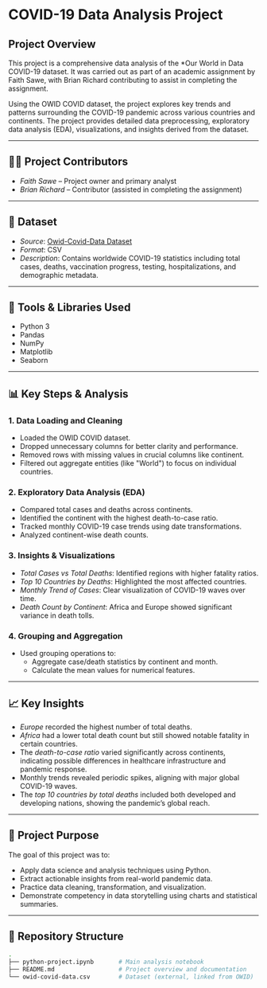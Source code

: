 # COVID-19 Data Analysis Project

## Project Overview

This project is a comprehensive data analysis of the *Our World in Data COVID-19 dataset. It was carried out as part of an academic assignment by Faith Sawe, with Brian Richard contributing to assist in completing the assignment.

Using the OWID COVID dataset, the project explores key trends and patterns surrounding the COVID-19 pandemic across various countries and continents. The project provides detailed data preprocessing, exploratory data analysis (EDA), visualizations, and insights derived from the dataset.

---

## 👩‍💻 Project Contributors

- *Faith Sawe* – Project owner and primary analyst  
- *Brian Richard* – Contributor (assisted in completing the assignment)

---

## 📂 Dataset

- *Source*: [Owid-Covid-Data Dataset](https://github.com/owid/covid-19-data)
- *Format*: CSV  
- *Description*: Contains worldwide COVID-19 statistics including total cases, deaths, vaccination progress, testing, hospitalizations, and demographic metadata.

---

## 🔧 Tools & Libraries Used

- Python 3  
- Pandas  
- NumPy  
- Matplotlib  
- Seaborn

---

## 📊 Key Steps & Analysis

### 1. Data Loading and Cleaning
- Loaded the OWID COVID dataset.
- Dropped unnecessary columns for better clarity and performance.
- Removed rows with missing values in crucial columns like continent.
- Filtered out aggregate entities (like "World") to focus on individual countries.

### 2. Exploratory Data Analysis (EDA)
- Compared total cases and deaths across continents.
- Identified the continent with the highest death-to-case ratio.
- Tracked monthly COVID-19 case trends using date transformations.
- Analyzed continent-wise death counts.

### 3. Insights & Visualizations
- *Total Cases vs Total Deaths*: Identified regions with higher fatality ratios.
- *Top 10 Countries by Deaths*: Highlighted the most affected countries.
- *Monthly Trend of Cases*: Clear visualization of COVID-19 waves over time.
- *Death Count by Continent*: Africa and Europe showed significant variance in death tolls.

### 4. Grouping and Aggregation
- Used grouping operations to:
  - Aggregate case/death statistics by continent and month.
  - Calculate the mean values for numerical features.

---

## 📈 Key Insights

- *Europe* recorded the highest number of total deaths.
- *Africa* had a lower total death count but still showed notable fatality in certain countries.
- The *death-to-case ratio* varied significantly across continents, indicating possible differences in healthcare infrastructure and pandemic response.
- Monthly trends revealed periodic spikes, aligning with major global COVID-19 waves.
- The *top 10 countries by total deaths* included both developed and developing nations, showing the pandemic’s global reach.

---

## 📌 Project Purpose

The goal of this project was to:
- Apply data science and analysis techniques using Python.
- Extract actionable insights from real-world pandemic data.
- Practice data cleaning, transformation, and visualization.
- Demonstrate competency in data storytelling using charts and statistical summaries.

---

## 📁 Repository Structure

```bash
.
├── python-project.ipynb       # Main analysis notebook
├── README.md                  # Project overview and documentation
└── owid-covid-data.csv        # Dataset (external, linked from OWID)
